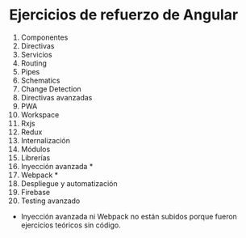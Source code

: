 # Ejercicios de refuerzo de Angular

1. Componentes
2. Directivas
3. Servicios
4. Routing
5. Pipes
6. Schematics
7. Change Detection
8. Directivas avanzadas
9. PWA
10. Workspace
11. Rxjs
12. Redux
13. Internalización
14. Módulos
15. Librerías
16. Inyección avanzada *
17. Webpack *
18. Despliegue y automatización
19. Firebase
20. Testing avanzado



* Inyección avanzada ni Webpack no están subidos porque fueron ejercicios teóricos sin código.
